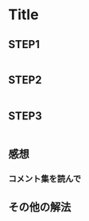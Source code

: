 # Title

## STEP1

```javascript
```

## STEP2

```javascript
```

## STEP3

```javascript
```

## 感想

### コメント集を読んで

## その他の解法

